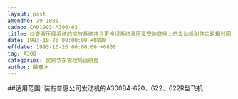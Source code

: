 ```yaml
---
layout: post
amendno: 39-1080
cadno: CAD1993-A300-03
title: 检查液压绿系统的排放系统并且更换绿系统液压泵安装底座上的发动机附件齿轮箱封圈
date: 1993-10-26 00:00:00 +0800
effdate: 1993-10-26 00:00:00 +0800
tag: A300
categories: 民航华东管理局适航处
author: 姜春水
---
```


##适用范围:
装有普惠公司发动机的A300B4-620、622、622R型飞机

